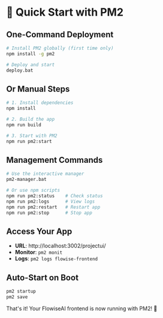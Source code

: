 # 🚀 Quick Start with PM2

## One-Command Deployment
```bash
# Install PM2 globally (first time only)
npm install -g pm2

# Deploy and start
deploy.bat
```

## Or Manual Steps
```bash
# 1. Install dependencies
npm install

# 2. Build the app
npm run build

# 3. Start with PM2
npm run pm2:start
```

## Management Commands
```bash
# Use the interactive manager
pm2-manager.bat

# Or use npm scripts
npm run pm2:status    # Check status
npm run pm2:logs      # View logs
npm run pm2:restart   # Restart app
npm run pm2:stop      # Stop app
```

## Access Your App
- **URL**: http://localhost:3002/projectui/
- **Monitor**: `pm2 monit`
- **Logs**: `pm2 logs flowise-frontend`

## Auto-Start on Boot
```bash
pm2 startup
pm2 save
```

That's it! Your FlowiseAI frontend is now running with PM2! 🎉